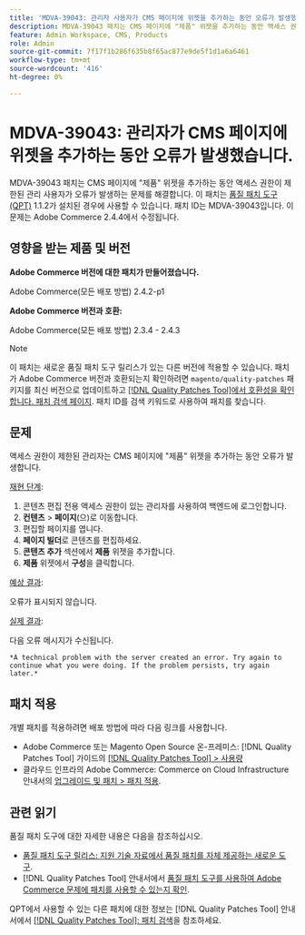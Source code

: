 ```yaml
---
title: 'MDVA-39043: 관리자 사용자가 CMS 페이지에 위젯을 추가하는 동안 오류가 발생했습니다.'
description: MDVA-39043 패치는 CMS 페이지에 "제품" 위젯을 추가하는 동안 액세스 권한이 제한된 관리 사용자가 오류가 발생하는 문제를 해결합니다. 이 패치는 [Quality Patches Tool (QPT)](https://experienceleague.adobe.com/en/docs/commerce-knowledge-base/kb/announcements/commerce-announcements/magento-quality-patches-released-new-tool-to-self-serve-quality-patches) 1.1.2가 설치된 경우 사용할 수 있습니다. 패치 ID는 MDVA-39043입니다. 이 문제는 Adobe Commerce 2.4.4에서 수정됩니다.
feature: Admin Workspace, CMS, Products
role: Admin
source-git-commit: 7f17f1b286f635b8f65ac877e9de5f1d1a6a6461
workflow-type: tm+mt
source-wordcount: '416'
ht-degree: 0%

---
```


# MDVA-39043: 관리자가 CMS 페이지에 위젯을 추가하는 동안 오류가 발생했습니다.

MDVA-39043 패치는 CMS 페이지에 &quot;제품&quot; 위젯을 추가하는 동안 액세스 권한이 제한된 관리 사용자가 오류가 발생하는 문제를 해결합니다. 이 패치는 [품질 패치 도구(QPT)](https://experienceleague.adobe.com/en/docs/commerce-knowledge-base/kb/announcements/commerce-announcements/magento-quality-patches-released-new-tool-to-self-serve-quality-patches) 1.1.2가 설치된 경우에 사용할 수 있습니다. 패치 ID는 MDVA-39043입니다. 이 문제는 Adobe Commerce 2.4.4에서 수정됩니다.

## 영향을 받는 제품 및 버전

**Adobe Commerce 버전에 대한 패치가 만들어졌습니다.**

Adobe Commerce(모든 배포 방법) 2.4.2-p1

**Adobe Commerce 버전과 호환:**

Adobe Commerce(모든 배포 방법) 2.3.4 - 2.4.3

>[!NOTE]
>
>이 패치는 새로운 품질 패치 도구 릴리스가 있는 다른 버전에 적용할 수 있습니다. 패치가 Adobe Commerce 버전과 호환되는지 확인하려면 `magento/quality-patches` 패키지를 최신 버전으로 업데이트하고 [[!DNL Quality Patches Tool]에서 호환성을 확인합니다. 패치 검색 페이지](https://experienceleague.adobe.com/en/docs/commerce-knowledge-base/kb/announcements/commerce-announcements/magento-quality-patches-released-new-tool-to-self-serve-quality-patches). 패치 ID를 검색 키워드로 사용하여 패치를 찾습니다.

## 문제

액세스 권한이 제한된 관리자는 CMS 페이지에 &quot;제품&quot; 위젯을 추가하는 동안 오류가 발생합니다.

<u>재현 단계</u>:

1. 콘텐츠 편집 전용 액세스 권한이 있는 관리자를 사용하여 백엔드에 로그인합니다.
1. **컨텐츠** > **페이지**(으)로 이동합니다.
1. 편집할 페이지를 엽니다.
1. **페이지 빌더**&#x200B;로 콘텐츠를 편집하세요.
1. **콘텐츠 추가** 섹션에서 **제품** 위젯을 추가합니다.
1. **제품** 위젯에서 **구성**&#x200B;을 클릭합니다.

<u>예상 결과</u>:

오류가 표시되지 않습니다.

<u>실제 결과</u>:

다음 오류 메시지가 수신됩니다.

`*A technical problem with the server created an error. Try again to continue what you were doing. If the problem persists, try again later.*`

## 패치 적용

개별 패치를 적용하려면 배포 방법에 따라 다음 링크를 사용합니다.

* Adobe Commerce 또는 Magento Open Source 온-프레미스: [!DNL Quality Patches Tool] 가이드의 [[!DNL Quality Patches Tool] > 사용량](/help/tools/quality-patches-tool/usage.md)
* 클라우드 인프라의 Adobe Commerce: Commerce on Cloud Infrastructure 안내서의 [업그레이드 및 패치 > 패치 적용](https://experienceleague.adobe.com/docs/commerce-cloud-service/user-guide/develop/upgrade/apply-patches.html).

## 관련 읽기

품질 패치 도구에 대한 자세한 내용은 다음을 참조하십시오.

* [품질 패치 도구 릴리스: 지원 기술 자료에서 품질 패치를 자체 제공하는 새로운 도구](https://experienceleague.adobe.com/en/docs/commerce-knowledge-base/kb/announcements/commerce-announcements/magento-quality-patches-released-new-tool-to-self-serve-quality-patches).
* [!DNL Quality Patches Tool] 안내서에서 [품질 패치 도구를 사용하여 Adobe Commerce 문제에 패치를 사용할 수 있는지 확인](/help/tools/quality-patches-tool/patches-available-in-qpt/check-patch-for-magento-issue-with-magento-quality-patches.md).

QPT에서 사용할 수 있는 다른 패치에 대한 정보는 [!DNL Quality Patches Tool] 안내서에서 [[!DNL Quality Patches Tool]: 패치 검색](https://experienceleague.adobe.com/tools/commerce-quality-patches/index.html)을 참조하세요.
